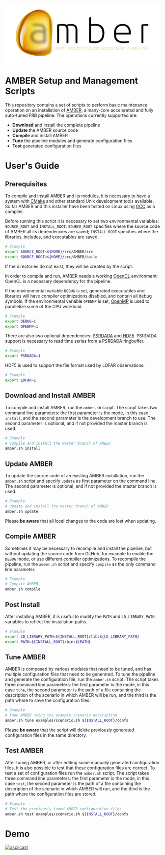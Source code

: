 
![AMBER](https://raw.githubusercontent.com/AA-ALERT/AMBER/master/doc/Amber-Logo-h200.png)

# AMBER Setup and Management Scripts

This repository contains a set of scripts to perform basic maintenance operation on an installation of [AMBER](https://github.com/AA-ALERT/AMBER), a many-core accelerated and fully auto-tuned FRB pipeline.
The operations currently supported are:

- **Download** and install the complete pipeline
- **Update** the AMBER source code
- **Compile** and install AMBER
- **Tune** the pipeline modules and generate configuration files
- **Test** generated configuration files

# User's Guide

## Prerequisites

To compile and install AMBER and its modules, it is necessary to have a system with [CMake](https://cmake.org/) and other standard Unix development tools available. So far AMBER and this installer have been tested on Linux using [GCC](https://gcc.gnu.org/) as a compiler.

Before running this script it is necessary to set two environmental variables: `SOURCE_ROOT` and `INSTALL_ROOT`.
`SOURCE_ROOT` specifies where the source code of AMBER all its dependencies are saved; `INSTALL_ROOT` specifies where the libraries, includes, and executables are saved.
```bash
# Example
export SOURCE_ROOT=${HOME}/src/AMBER/src
export SOURCE_ROOT=${HOME}/src/AMBER/build
```
If the directories do not exist, they will be created by the script.

In order to compile and run, AMBER needs a working [OpenCL](https://www.khronos.org/opencl/) environment; OpenCL is a necessary dependency for the pipeline.

If the environmental variable `DEBUG` is set, generated executables and libraries will have compiler optimizations disabled, and contain all debug symbols.
If the environmental variable `OPENMP` is set, [OpenMP](http://www.openmp.org/) is used to parallelize some of the CPU workload.
```bash
# Example
export DEBUG=1
export OPENMP=1
```

There are also two optional dependencies: [PSRDADA](http://psrdada.sourceforge.net/) and [HDF5](https://support.hdfgroup.org/HDF5/).
PSRDADA support is necessary to read time series from a PSRDADA ringbuffer.
```bash
# Example
export PSRDADA=1
```
HDF5 is used to support the file format used by LOFAR observations.
```bash
# Example
export LOFAR=1
```

## Download and Install AMBER

To compile and install AMBER, run the `amber.sh` script.
The script takes two command line parameters: the first parameter is the mode, in this case `install`, and the second parameter is the development branch to use.
The second parameter is optional, and if not provided the master branch is used.
```bash
# Example
# Compile and install the master branch of AMBER
amber.sh install
```

## Update AMBER

To update the source code of an existing AMBER installation, run the `amber.sh` script and specify `update` as first parameter on the command line.
The second parameter is optional, and if not provided the master branch is used.
```bash
# Example
# Update and install the master branch of AMBER
amber.sh update
```
Please **be aware** that all local changes to the code are lost when updating.

## Compile AMBER

Sometimes it may be necessary to recompile and install the pipeline, but without updating the source code from GitHub, for example to enable the `DEBUG` mode, or use different compiler optimizations.
To recompile the pipeline, run the `amber.sh` script and specify `compile` as the only command line parameter.
```bash
# Example
# Compile AMBER
amber.sh compile
```

## Post Install

After installing AMBER, it is useful to modify the `PATH` and `LD_LIBRARY_PATH` variables to reflect the installation paths.
```bash
# Example
export LD_LIBRARY_PATH=${INSTALL_ROOT}/lib:${LD_LIBRARY_PATH}
export PATH=${INSTALL_ROOT}/bin:${PATH}
```

## Tune AMBER

AMBER is composed by various modules that need to be tuned, and has multiple configuration files that need to be generated.
To tune the pipeline and generate the configuration file, run the `amber.sh` script.
The script takes three command line parameters: the first parameter is the mode, in this case `tune`, the second parameter is the path of a file containing the description of the scenario in which AMBER will be run, and the third is the path where to save the configuration files.
```bash
# Example
# Tune AMBER using the example scenario description
amber.sh tune examples/scenario.sh ${INSTALL_ROOT}/confs
```
Please **be aware** that the script will delete previously generated configuration files in the same directory.

## Test AMBER

After tuning AMBER, or after editing some manually generated configuration files, it is also possible to test that these configuration files are correct.
To test a set of configuration files run the `amber.sh` script.
The script takes three command line parameters: the first parameter is the mode, in this case `test`, the second parameter is the path of a file containing the description of the scenario in which AMBER will run, and the third is the path where the configuration files are stored.
```bash
# Example
# Test the previously tuned AMBER configuration files
amber.sh test examples/scenario.sh ${INSTALL_ROOT}/confs
```

# Demo

[![asciicast](https://asciinema.org/a/ORS45Opq7ZjsNsMmBsm5RjPDd.png)](https://asciinema.org/a/ORS45Opq7ZjsNsMmBsm5RjPDd)
